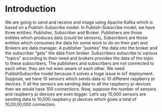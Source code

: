 <h1> Introduction </h1>
We are going to send and receive and image using Apache Kafka which is based on a Publish-Subscribe model. In Publish-Subscribe model, we have three entities: Publisher, Subscriber and Broker. Publishers are those entities which produces data (could be sensors), Subscribers are those entities which consumes the data for some work to do on their part and Brokers are data manager. A publisher ”pushes” the data into the broker and the subscriber ”gets” the data from broker. Subscribers subscribe to various ”topics” according to their need and brokers provides the data of the topic to these subscribers. The publishers and subscribers are not connected to each other, they are not even aware of each other. We need PublishSubscribe model because it solves a huge issue in IoT deployment. Suppose, we have 10 sensors which sends data to 10 different raspberry pi devices. If all the sensors are sending data to all the raspberry pi devices then we would have 100 connections. Now, suppose the number of sensors and raspberry pi devices are even bigger. Let’s say 10,000 sensors are sending data to 10,000 raspberry pi devices which gives a total of 10,00,00,000 connection.
